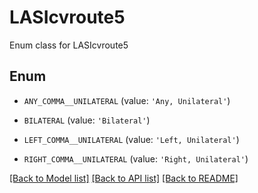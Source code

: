 # LASIcvroute5

Enum class for LASIcvroute5

## Enum

* `ANY_COMMA__UNILATERAL` (value: `'Any, Unilateral'`)

* `BILATERAL` (value: `'Bilateral'`)

* `LEFT_COMMA__UNILATERAL` (value: `'Left, Unilateral'`)

* `RIGHT_COMMA__UNILATERAL` (value: `'Right, Unilateral'`)

[[Back to Model list]](../README.md#documentation-for-models) [[Back to API list]](../README.md#documentation-for-api-endpoints) [[Back to README]](../README.md)


